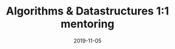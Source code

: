 ---
title: "Algorithms & Datastructures 1:1 mentoring"
date: "2019-11-05"
duration: "12h over 12 sessions"
audience: "1 engineer"
customer: "Algolia"
customerURL: "https://www.algolia.com/"
---